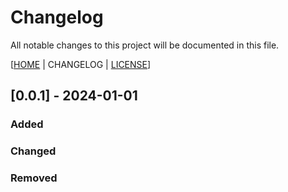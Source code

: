 # Changelog
All notable changes to this project will be documented in this file.

[[HOME](./README.md) | CHANGELOG | [LICENSE](./LICENSE)]

## [0.0.1] - 2024-01-01
### Added
### Changed
### Removed